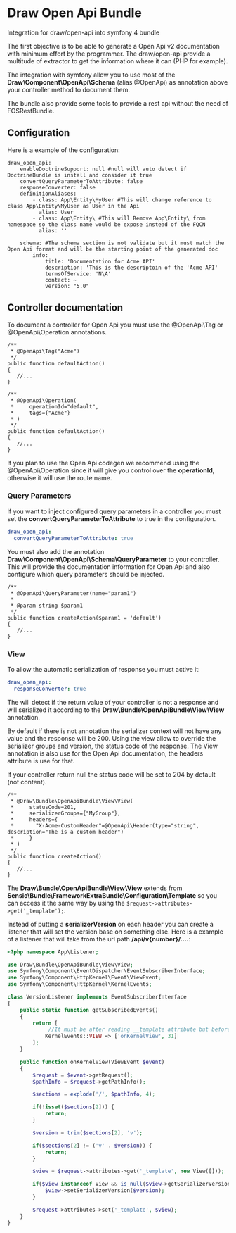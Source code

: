 # Draw Open Api Bundle
Integration for draw/open-api into symfony 4 bundle

The first objective is to be able to generate a Open Api v2 documentation with minimum effort by the programmer.
The draw/open-api provide a multitude of extractor to get the information where it can (PHP for example).

The integration with symfony allow you to use most of the **Draw\Component\OpenApi\Schema** (alias @OpenApi) as annotation above 
your controller method to document them.

The bundle also provide some tools to provide a rest api without the need of FOSRestBundle.

## Configuration

Here is a example of the configuration:

```
draw_open_api: 
    enableDoctrineSupport: null #null will auto detect if DoctrineBundle is install and consider it true
    convertQueryParameterToAttribute: false
    responseConverter: false
    definitionAliases:
        - class: App\Entity\MyUser #This will change reference to class App\Entity\MyUser as User in the Api
          alias: User
        - class: App\Entity\ #This will Remove App\Entity\ from namespace so the class name would be expose instead of the FQCN
          alias: ''
        
    schema: #The schema section is not validate but it must match the Open Api format and will be the starting point of the generated doc
        info:
            title: 'Documentation for Acme API'
            description: 'This is the descriptoin of the 'Acme API'
            termsOfService: 'N\A'
            contact: ~
            version: "5.0"
```

## Controller documentation

To document a controller for Open Api you must use the @OpenApi\Tag or @OpenApi\Operation annotations.

```
/**
 * @OpenApi\Tag("Acme")
 */
public function defaultAction()
{
   //...
}
```

```
/**
 * @OpenApi\Operation(
 *     operationId="default",
 *     tags={"Acme"}
 * )
 */
public function defaultAction()
{
   //...
}
```

If you plan to use the Open Api codegen we recommend using the @OpenApi\Operation since it will give you control
over the **operationId**, otherwise it will use the route name.

### Query Parameters

If you want to inject configured query parameters in a controller you must set the **convertQueryParameterToAttribute**
to true in the configuration.

````YAML
draw_open_api:
  convertQueryParameterToAttribute: true
````

You must also add the annotation **Draw\Component\OpenApi\Schema\QueryParameter** to your controller. This will provide the documentation
information for Open Api and also configure which query parameters should be injected.

```
/**
 * @OpenApi\QueryParameter(name="param1")
 *
 * @param string $param1
 */
public function createAction($param1 = 'default')
{
   //...
}
```

### View

To allow the automatic serialization of response you must active it:

````YAML
draw_open_api:
  responseConverter: true
````

The will detect if the return value of your controller is not a response and will serialized it according
to the **Draw\Bundle\OpenApiBundle\View\View** annotation.

By default if there is not annotation the serializer context will not have any value and the response will be 200.
Using the view allow to override the serializer groups and version, the status code of the response.
The View annotation is also use for the Open Api documentation, the headers attribute is use for that.

If your controller return null the status code will be set to 204 by default (not content).

```
/**
 * @Draw\Bundle\OpenApiBundle\View\View(
 *     statusCode=201,
 *     serializerGroups={"MyGroup"},
 *     headers={
 *       "X-Acme-CustomHeader"=@OpenApi\Header(type="string", description="The is a custom header")
 *     }
 * )
 */
public function createAction()
{
   //...
}
```

The **Draw\Bundle\OpenApiBundle\View\View** extends from **Sensio\Bundle\FrameworkExtraBundle\Configuration\Template**
so you can access it the same way by using the ```$request->attributes->get('_template');```.

Instead of putting a **serializerVersion** on each header you can create a listener that will set the
version base on something else. Here is a example of a listener that will take from the url path
**/api/v{number}/....**:

```PHP
<?php namespace App\Listener;

use Draw\Bundle\OpenApiBundle\View\View;
use Symfony\Component\EventDispatcher\EventSubscriberInterface;
use Symfony\Component\HttpKernel\Event\ViewEvent;
use Symfony\Component\HttpKernel\KernelEvents;

class VersionListener implements EventSubscriberInterface
{
    public static function getSubscribedEvents()
    {
        return [
             //It must be after reading __template attribute but before the serializer listener pass
            KernelEvents::VIEW => ['onKernelView', 31] 
        ];
    }

    public function onKernelView(ViewEvent $event)
    {
        $request = $event->getRequest();
        $pathInfo = $request->getPathInfo();

        $sections = explode('/', $pathInfo, 4);

        if(!isset($sections[2])) {
            return;
        }

        $version = trim($sections[2], 'v');

        if($sections[2] != ('v' . $version)) {
            return;
        }

        $view = $request->attributes->get('_template', new View([]));

        if($view instanceof View && is_null($view->getSerializerVersion())) {
            $view->setSerializerVersion($version);
        }

        $request->attributes->set('_template', $view);
    }
}
```